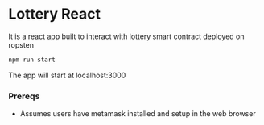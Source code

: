 # Lottery React

It is a react app built to interact with lottery smart contract deployed on ropsten

```bash
npm run start
```

The app will start at localhost:3000

### Prereqs
- Assumes users have metamask installed and setup in the web browser